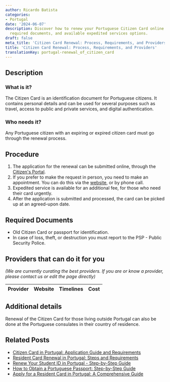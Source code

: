 ```yaml
---
author: Ricardo Batista
categories:
- Portugal
date: '2024-06-07'
description: Discover how to renew your Portuguese Citizen Card online or in-person,
  required documents, and available expedited services options.
draft: false
meta_title: 'Citizen Card Renewal: Process, Requirements, and Providers'
title: 'Citizen Card Renewal: Process, Requirements, and Providers'
translationKey: portugal-renewal_of_citizen_card
---
```


## Description
### What is it?
The Citizen Card is an identification document for Portuguese citizens. It contains personal details and can be used for several purposes such as travel, access to public and private services, and digital authentication.

### Who needs it?
Any Portuguese citizen with an expiring or expired citizen card must go through the renewal process. 

## Procedure
1. The application for the renewal can be submitted online, through the [Citizen's Portal](https://eportugal.gov.pt/en-GB/inicio). 
2. If you prefer to make the request in person, you need to make an appointment. You can do this via the [website](https://www.sef.pt/pt/Pages/pre-marcacao-online.aspx), or by phone call.
3. Expedited service is available for an additional fee, for those who need their card urgently.
4. After the application is submitted and processed, the card can be picked up at an agreed-upon date.

## Required Documents
- Old Citizen Card or passport for identification.
- In case of loss, theft, or destruction you must report to the PSP - Public Security Police.
  
## Providers that can do it for you

_(We are currently curating the best providers. If you are or know a provider, please contact us or edit the page directly)_

| Provider        |     Website     |     Timelines    |       Cost      |
| :-------------: | :-------------: |  :-------------: | :-------------: |

## Additional details
Renewal of the Citizen Card for those living outside Portugal can also be done at the Portuguese consulates in their country of residence.


## Related Posts

- [Citizen Card in Portugal: Application Guide and Requirements](https://tramitit.com/guides/portugal/request_for_citizen_card/)
- [Resident Card Renewal in Portugal: Steps and Requirements](https://tramitit.com/guides/portugal/renewal_of_resident_card_for_foreign_citizens/)
- [Renew Your Student ID in Portugal - Step-by-Step Guide](https://tramitit.com/guides/portugal/renewal_of_student_card_for_foreigners/)
- [How to Obtain a Portuguese Passport: Step-by-Step Guide](https://tramitit.com/guides/portugal/request_for_portuguese_passport/)
- [Apply for a Resident Card in Portugal: A Comprehensive Guide](https://tramitit.com/guides/portugal/request_for_resident_card_for_foreign_citizens/)